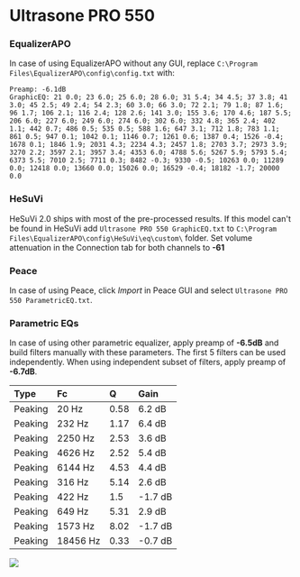 # Ultrasone PRO 550

### EqualizerAPO
In case of using EqualizerAPO without any GUI, replace `C:\Program Files\EqualizerAPO\config\config.txt`
with:
```
Preamp: -6.1dB
GraphicEQ: 21 0.0; 23 6.0; 25 6.0; 28 6.0; 31 5.4; 34 4.5; 37 3.8; 41 3.0; 45 2.5; 49 2.4; 54 2.3; 60 3.0; 66 3.0; 72 2.1; 79 1.8; 87 1.6; 96 1.7; 106 2.1; 116 2.4; 128 2.6; 141 3.0; 155 3.6; 170 4.6; 187 5.5; 206 6.0; 227 6.0; 249 6.0; 274 6.0; 302 6.0; 332 4.8; 365 2.4; 402 1.1; 442 0.7; 486 0.5; 535 0.5; 588 1.6; 647 3.1; 712 1.8; 783 1.1; 861 0.5; 947 0.1; 1042 0.1; 1146 0.7; 1261 0.6; 1387 0.4; 1526 -0.4; 1678 0.1; 1846 1.9; 2031 4.3; 2234 4.3; 2457 1.8; 2703 3.7; 2973 3.9; 3270 2.2; 3597 2.1; 3957 3.4; 4353 6.0; 4788 5.6; 5267 5.9; 5793 5.4; 6373 5.5; 7010 2.5; 7711 0.3; 8482 -0.3; 9330 -0.5; 10263 0.0; 11289 0.0; 12418 0.0; 13660 0.0; 15026 0.0; 16529 -0.4; 18182 -1.7; 20000 0.0
```

### HeSuVi
HeSuVi 2.0 ships with most of the pre-processed results. If this model can't be found in HeSuVi add
`Ultrasone PRO 550 GraphicEQ.txt` to `C:\Program Files\EqualizerAPO\config\HeSuVi\eq\custom\` folder.
Set volume attenuation in the Connection tab for both channels to **-61**

### Peace
In case of using Peace, click *Import* in Peace GUI and select `Ultrasone PRO 550 ParametricEQ.txt`.

### Parametric EQs
In case of using other parametric equalizer, apply preamp of **-6.5dB** and build filters manually
with these parameters. The first 5 filters can be used independently.
When using independent subset of filters, apply preamp of **-6.7dB**.

| Type    | Fc       |    Q | Gain    |
|:--------|:---------|:-----|:--------|
| Peaking | 20 Hz    | 0.58 | 6.2 dB  |
| Peaking | 232 Hz   | 1.17 | 6.4 dB  |
| Peaking | 2250 Hz  | 2.53 | 3.6 dB  |
| Peaking | 4626 Hz  | 2.52 | 5.4 dB  |
| Peaking | 6144 Hz  | 4.53 | 4.4 dB  |
| Peaking | 316 Hz   | 5.14 | 2.6 dB  |
| Peaking | 422 Hz   | 1.5  | -1.7 dB |
| Peaking | 649 Hz   | 5.31 | 2.9 dB  |
| Peaking | 1573 Hz  | 8.02 | -1.7 dB |
| Peaking | 18456 Hz | 0.33 | -0.7 dB |

![](https://raw.githubusercontent.com/jaakkopasanen/AutoEq/master/results/innerfidelity/sbaf-serious/Ultrasone%20PRO%20550/Ultrasone%20PRO%20550.png)